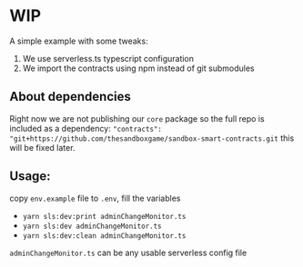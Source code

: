 # WIP

A simple example with some tweaks:
1. We use serverless.ts typescript configuration
2. We import the contracts using npm instead of git submodules


## About dependencies

Right now we are not publishing our `core` package so the full repo is included as a dependency:
`"contracts": "git+https://github.com/thesandboxgame/sandbox-smart-contracts.git` this will be fixed later.

## Usage:

copy `env.example` file to `.env`, fill the variables

- `yarn sls:dev:print adminChangeMonitor.ts`
- `yarn sls:dev adminChangeMonitor.ts`
- `yarn sls:dev:clean adminChangeMonitor.ts`

`adminChangeMonitor.ts` can be any usable serverless config file
